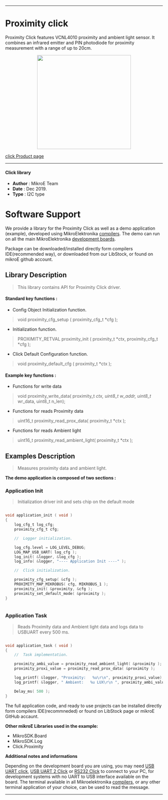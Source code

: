 

---
# Proximity click

Proximity Click features VCNL4010 proximity and ambient light sensor. It combines an infrared emitter and PIN photodiode for proximity measurement with a range of up to 20cm.

<p align="center">
  <img src="https://download.mikroe.com/images/click_for_ide/proximity_click.png" height=300px>
</p>

[click Product page](https://www.mikroe.com/proximity-click)

---


#### Click library 

- **Author**        : MikroE Team
- **Date**          : Dec 2019.
- **Type**          : I2C type


# Software Support

We provide a library for the Proximity Click 
as well as a demo application (example), developed using MikroElektronika 
[compilers](https://shop.mikroe.com/compilers). 
The demo can run on all the main MikroElektronika [development boards](https://shop.mikroe.com/development-boards).

Package can be downloaded/installed directly form compilers IDE(recommended way), or downloaded from our LibStock, or found on mikroE github account. 

## Library Description

> This library contains API for Proximity Click driver.

#### Standard key functions :

- Config Object Initialization function.
> void proximity_cfg_setup ( proximity_cfg_t *cfg ); 
 
- Initialization function.
> PROXIMITY_RETVAL proximity_init ( proximity_t *ctx, proximity_cfg_t *cfg );

- Click Default Configuration function.
> void proximity_default_cfg ( proximity_t *ctx );


#### Example key functions :

- Functions for write data
> void proximity_write_data( proximity_t *ctx, uint8_t w_addr, uint8_t* wr_data, uint8_t n_len);
 
- Functions for reads Proximity data
> uint16_t proximity_read_prox_data( proximity_t *ctx );

- Functions for reads Ambient light
> uint16_t proximity_read_ambient_light( proximity_t *ctx );

## Examples Description

> Measures proximity data and ambient light.

**The demo application is composed of two sections :**

### Application Init 

> Initialization driver init and sets chip on the default mode 

```c

void application_init ( void )
{
    log_cfg_t log_cfg;
    proximity_cfg_t cfg;

    //  Logger initialization.

    log_cfg.level = LOG_LEVEL_DEBUG;
    LOG_MAP_USB_UART( log_cfg );
    log_init( &logger, &log_cfg );
    log_info( &logger, "---- Application Init ----" );

    //  Click initialization.

    proximity_cfg_setup( &cfg );
    PROXIMITY_MAP_MIKROBUS( cfg, MIKROBUS_1 );
    proximity_init( &proximity, &cfg );
    proximity_set_default_mode( &proximity );
}
  
```

### Application Task

> Reads Proximity data and Ambient light data and logs data to USBUART every 500 ms.

```c

void application_task ( void )
{
    //  Task implementation.

    proximity_ambi_value = proximity_read_ambient_light( &proximity );
    proximity_proxi_value = proximity_read_prox_data( &proximity );

    log_printf( &logger, "Proximity:   %u\r\n", proximity_proxi_value);
    log_printf( &logger, " Ambient:   %u LUX\r\n ", proximity_ambi_value);

    Delay_ms( 500 );
}

```

The full application code, and ready to use projects can be  installed directly form compilers IDE(recommneded) or found on LibStock page or mikroE GitHub accaunt.

**Other mikroE Libraries used in the example:** 

- MikroSDK.Board
- MikroSDK.Log
- Click.Proximity

**Additional notes and informations**

Depending on the development board you are using, you may need 
[USB UART click](https://shop.mikroe.com/usb-uart-click), 
[USB UART 2 Click](https://shop.mikroe.com/usb-uart-2-click) or 
[RS232 Click](https://shop.mikroe.com/rs232-click) to connect to your PC, for 
development systems with no UART to USB interface available on the board. The 
terminal available in all Mikroelektronika 
[compilers](https://shop.mikroe.com/compilers), or any other terminal application 
of your choice, can be used to read the message.



---
